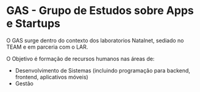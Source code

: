 # GAS - Grupo de Estudos sobre Apps e Startups
O GAS surge dentro do contexto dos laboratorios Natalnet, sediado no TEAM e em parceria com o LAR.

O Objetivo é formação de recursos humanos nas áreas de:
- Desenvolvimento de Sistemas (incluindo programação para backend, frontend, aplicativos móveis)
- Gestão
